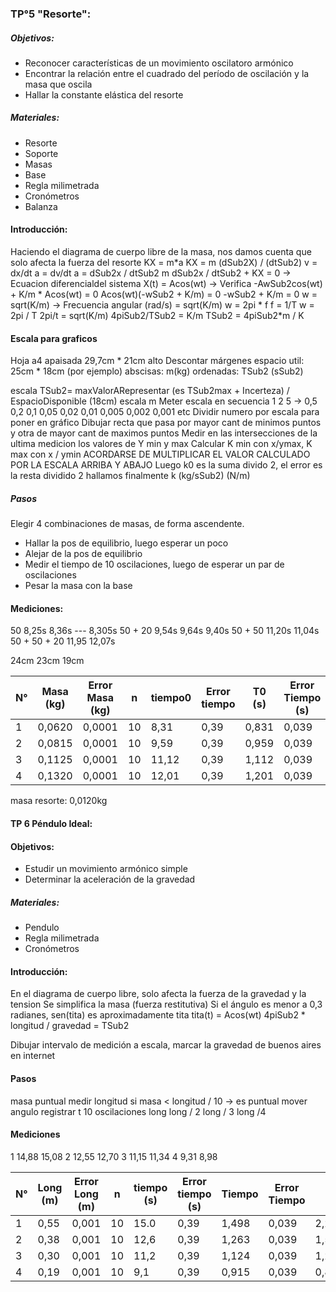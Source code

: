 ### TP°5 "Resorte":
##### Objetivos:
- Reconocer características de un movimiento oscilatoro armónico
- Encontrar la relación entre el cuadrado del período de oscilación y la masa que oscila
- Hallar la constante elástica del resorte

##### Materiales:
- Resorte
- Soporte
- Masas
- Base
- Regla milimetrada
- Cronómetros
- Balanza

#### Introducción:
Haciendo el diagrama de cuerpo libre de la masa, nos damos cuenta que solo afecta la fuerza del resorte
KX = m\*a
KX = m (dSub2X) / (dtSub2)
v = dx/dt
a = dv/dt
a = dSub2x / dtSub2
m dSub2x / dtSub2 + KX = 0 -> Ecuacion diferencialdel sistema
X(t) = Acos(wt) -> Verifica
-AwSub2cos(wt) + K/m \* Acos(wt) = 0
Acos(wt)(-wSub2 + K/m) = 0
-wSub2 + K/m = 0
w = sqrt(K/m) -> Frecuencia angular (rad/s) = sqrt(K/m)
w = 2pi \* f 
f = 1/T
w = 2pi / T
2pi/t = sqrt(K/m)
4piSub2/TSub2 = K/m
TSub2 = 4piSub2\*m / K

#### Escala para graficos
Hoja a4 apaisada
29,7cm \* 21cm alto
Descontar márgenes
espacio util: 25cm \* 18cm (por ejemplo)
abscisas: m(kg)
ordenadas: TSub2 (sSub2)

escala TSub2= maxValorARepresentar (es TSub2max + Incerteza) / EspacioDisponible (18cm)
escala m
Meter escala en secuencia 1 2 5 -> 0,5 0,2 0,1 0,05 0,02 0,01 0,005 0,002 0,001 etc
Dividir numero por escala para poner en gráfico
Dibujar recta que pasa por mayor cant de minimos puntos y otra de mayor cant de maximos puntos
Medir en las intersecciones de la ultima medicion los valores de Y min y max
Calcular K min con x/ymax, K max con x / ymin
ACORDARSE DE MULTIPLICAR EL VALOR CALCULADO POR LA ESCALA ARRIBA Y ABAJO
Luego k0 es la suma divido 2, el error es la resta dividido 2
hallamos finalmente k (kg/sSub2) (N/m)
##### Pasos

Elegir 4 combinaciones de masas, de forma ascendente. 
- Hallar la pos de equilibrio, luego esperar un poco
- Alejar de la pos de equilibrio
- Medir el tiempo de 10 oscilaciones, luego de esperar un par de oscilaciones
- Pesar la masa con la base

#### Mediciones:
50 
	8,25s
	8,36s
	---
	8,305s
50 + 20
	9,54s
	9,64s
	9,40s
50 + 50
	11,20s
	11,04s
50 + 50 + 20
	11,95
	12,07s

	
24cm
23cm
19cm


| N°  | Masa (kg) | Error Masa (kg) | n   | tiempo0 | Error tiempo | T0 (s) | Error Tiempo (s) | Tiempo0Sub2 | Error T2 |
| --- | --------- | --------------- | --- | ------- | ------------ | ------ | ---------------- | ----------- | -------- |
| 1   | 0,0620    | 0,0001          | 10  | 8,31    | 0,39         | 0,831  | 0,039            | 0,690561    | 0,064818 |
| 2   | 0,0815    | 0,0001          | 10  | 9,59    | 0,39         | 0,959  | 0,039            | 0,919681    | 0,074802 |
| 3   | 0,1125    | 0,0001          | 10  | 11,12   | 0,39         | 1,112  | 0,039            | 1,236544    | 0,086736 |
| 4   | 0,1320    | 0,0001          | 10  | 12,01   | 0,39         | 1,201  | 0,039            | 1,442401    | 0,093678 |
masa resorte: 0,0120kg
#### TP 6 Péndulo Ideal:

#### Objetivos:
- Estudir un movimiento armónico simple
- Determinar la aceleración de la gravedad
##### Materiales:
- Pendulo
- Regla milimetrada
- Cronómetros

#### Introducción:
En el diagrama de cuerpo libre, solo afecta la fuerza de la gravedad y la tension
Se simplifica la masa (fuerza restitutiva)
Si el ángulo es menor a 0,3 radianes, sen(tita) es aproximadamente tita
tita(t) = Acos(wt)
4piSub2 \* longitud / gravedad = TSub2

Dibujar intervalo de medición a escala, marcar la gravedad de buenos aires en internet


#### Pasos
masa puntual
medir longitud
si masa  < longitud / 10 -> es puntual
mover angulo 
registrar t 10 oscilaciones
long
long / 2
long / 3
long /4

#### Mediciones
1
	14,88
	15,08
2
	12,55
	12,70
3
	11,15
	11,34
4
	9,31
	8,98
	

| N°  | Long (m) | Error Long (m) | n   | tiempo (s) | Error tiempo (s) | Tiempo | Error Tiempo | T2       | Error T2 |
| --- | -------- | -------------- | --- | ---------- | ---------------- | ------ | ------------ | -------- | -------- |
| 1   | 0,55     | 0,001          | 10  | 15.0       | 0,39             | 1,498  | 0,039        | 2,244004 | 0,116844 |
| 2   | 0,38     | 0,001          | 10  | 12,6       | 0,39             | 1,263  | 0,039        | 1,595169 | 0,098514 |
| 3   | 0,30     | 0,001          | 10  | 11,2       | 0,39             | 1,124  | 0,039        | 1,263376 | 0,087672 |
| 4   | 0,19     | 0,001          | 10  | 9,1        | 0,39             | 0,915  | 0,039        | 0,837225 | 0,07137  |
